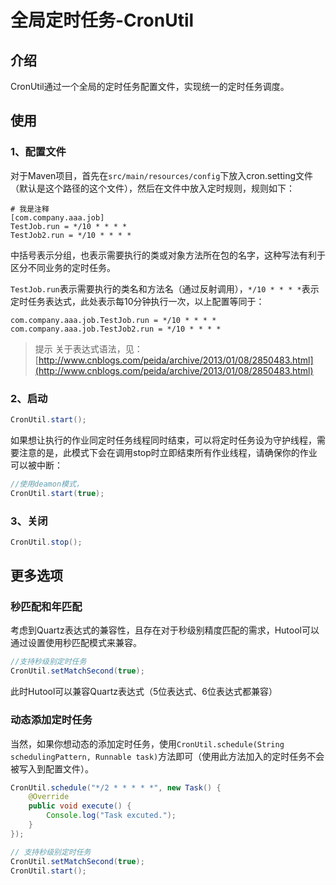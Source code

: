 全局定时任务-CronUtil
===

## 介绍

CronUtil通过一个全局的定时任务配置文件，实现统一的定时任务调度。

## 使用

### 1、配置文件

对于Maven项目，首先在`src/main/resources/config`下放入cron.setting文件（默认是这个路径的这个文件），然后在文件中放入定时规则，规则如下：

```    
# 我是注释
[com.company.aaa.job]
TestJob.run = */10 * * * *
TestJob2.run = */10 * * * *
```

中括号表示分组，也表示需要执行的类或对象方法所在包的名字，这种写法有利于区分不同业务的定时任务。

`TestJob.run`表示需要执行的类名和方法名（通过反射调用），`*/10 * * * *`表示定时任务表达式，此处表示每10分钟执行一次，以上配置等同于：

```
com.company.aaa.job.TestJob.run = */10 * * * *
com.company.aaa.job.TestJob2.run = */10 * * * *
```

> 提示
> 关于表达式语法，见：[http://www.cnblogs.com/peida/archive/2013/01/08/2850483.html](http://www.cnblogs.com/peida/archive/2013/01/08/2850483.html)

### 2、启动

```java
CronUtil.start();
```

如果想让执行的作业同定时任务线程同时结束，可以将定时任务设为守护线程，需要注意的是，此模式下会在调用stop时立即结束所有作业线程，请确保你的作业可以被中断：

```java
//使用deamon模式，
CronUtil.start(true);
```
### 3、关闭

```java
CronUtil.stop();
```

## 更多选项

### 秒匹配和年匹配

考虑到Quartz表达式的兼容性，且存在对于秒级别精度匹配的需求，Hutool可以通过设置使用秒匹配模式来兼容。

```java
//支持秒级别定时任务
CronUtil.setMatchSecond(true);
```

此时Hutool可以兼容Quartz表达式（5位表达式、6位表达式都兼容）

### 动态添加定时任务

当然，如果你想动态的添加定时任务，使用`CronUtil.schedule(String schedulingPattern, Runnable task)`方法即可（使用此方法加入的定时任务不会被写入到配置文件）。

```java
CronUtil.schedule("*/2 * * * * *", new Task() {
	@Override
	public void execute() {
		Console.log("Task excuted.");
	}
});

// 支持秒级别定时任务
CronUtil.setMatchSecond(true);
CronUtil.start();
```

